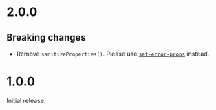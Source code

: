 # 2.0.0

## Breaking changes

- Remove `sanitizeProperties()`. Please use
  [`set-error-props`](https://github.com/ehmicky/set-error-props) instead.

# 1.0.0

Initial release.
